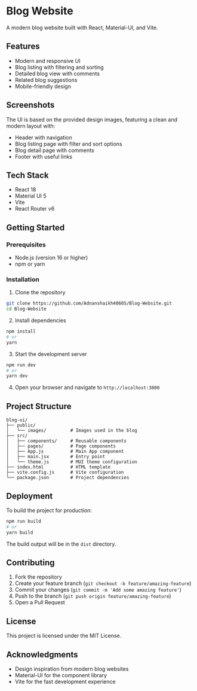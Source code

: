 # Blog Website

A modern blog website built with React, Material-UI, and Vite.

## Features

- Modern and responsive UI
- Blog listing with filtering and sorting
- Detailed blog view with comments
- Related blog suggestions
- Mobile-friendly design

## Screenshots

The UI is based on the provided design images, featuring a clean and modern layout with:

- Header with navigation
- Blog listing page with filter and sort options
- Blog detail page with comments
- Footer with useful links

## Tech Stack

- React 18
- Material UI 5
- Vite
- React Router v6

## Getting Started

### Prerequisites

- Node.js (version 16 or higher)
- npm or yarn

### Installation

1. Clone the repository
```bash
git clone https://github.com/Adnanshaikh40605/Blog-Website.git
cd Blog-Website
```

2. Install dependencies
```bash
npm install
# or
yarn
```

3. Start the development server
```bash
npm run dev
# or
yarn dev
```

4. Open your browser and navigate to `http://localhost:3000`

## Project Structure

```
blog-ui/
├── public/
│   └── images/         # Images used in the blog
├── src/
│   ├── components/     # Reusable components
│   ├── pages/          # Page components
│   ├── App.js          # Main App component
│   ├── main.jsx        # Entry point
│   └── theme.js        # MUI theme configuration
├── index.html          # HTML template
├── vite.config.js      # Vite configuration
└── package.json        # Project dependencies
```

## Deployment

To build the project for production:

```bash
npm run build
# or
yarn build
```

The build output will be in the `dist` directory.

## Contributing

1. Fork the repository
2. Create your feature branch (`git checkout -b feature/amazing-feature`)
3. Commit your changes (`git commit -m 'Add some amazing feature'`)
4. Push to the branch (`git push origin feature/amazing-feature`)
5. Open a Pull Request

## License

This project is licensed under the MIT License.

## Acknowledgments

- Design inspiration from modern blog websites
- Material-UI for the component library
- Vite for the fast development experience
